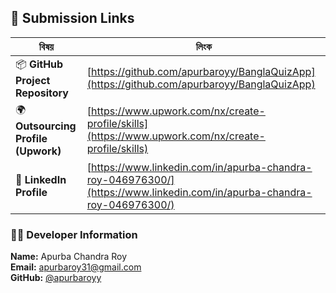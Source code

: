 ## 🔗 Submission Links

| বিষয় | লিংক |
|-------|------|
| 📦 **GitHub Project Repository** | [https://github.com/apurbaroyy/BanglaQuizApp](https://github.com/apurbaroyy/BanglaQuizApp) |
| 🌍 **Outsourcing Profile (Upwork)** | [https://www.upwork.com/nx/create-profile/skills](https://www.upwork.com/nx/create-profile/skills) |
| 💼 **LinkedIn Profile** | [https://www.linkedin.com/in/apurba-chandra-roy-046976300/](https://www.linkedin.com/in/apurba-chandra-roy-046976300/) |

### 👨‍💻 Developer Information

**Name:** Apurba Chandra Roy  
**Email:** [apurbaroy31@gmail.com](mailto:apurbaroy31@gmail.com)  
**GitHub:** [@apurbaroyy](https://github.com/apurbaroyy)
